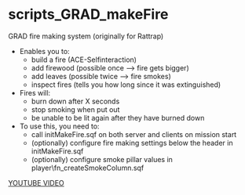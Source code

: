 # scripts_GRAD_makeFire
GRAD fire making system (originally for Rattrap)

* Enables you to:
  * build a fire (ACE-Selfinteraction)
  * add firewood (possible once --> fire gets bigger)
  * add leaves (possible twice --> fire smokes)
  * inspect fires (tells you how long since it was extinguished)
* Fires will:
  * burn down after X seconds
  * stop smoking when put out
  * be unable to be lit again after they have burned down
* To use this, you need to:
  * call initMakeFire.sqf on both server and clients on mission start
  * (optionally) configure fire making settings below the header in initMakeFire.sqf
  * (optionally) configure smoke pillar values in player\fn_createSmokeColumn.sqf

[YOUTUBE VIDEO](https://www.youtube.com/watch?v=HQhSVDAufb4&feature=youtu.be)
